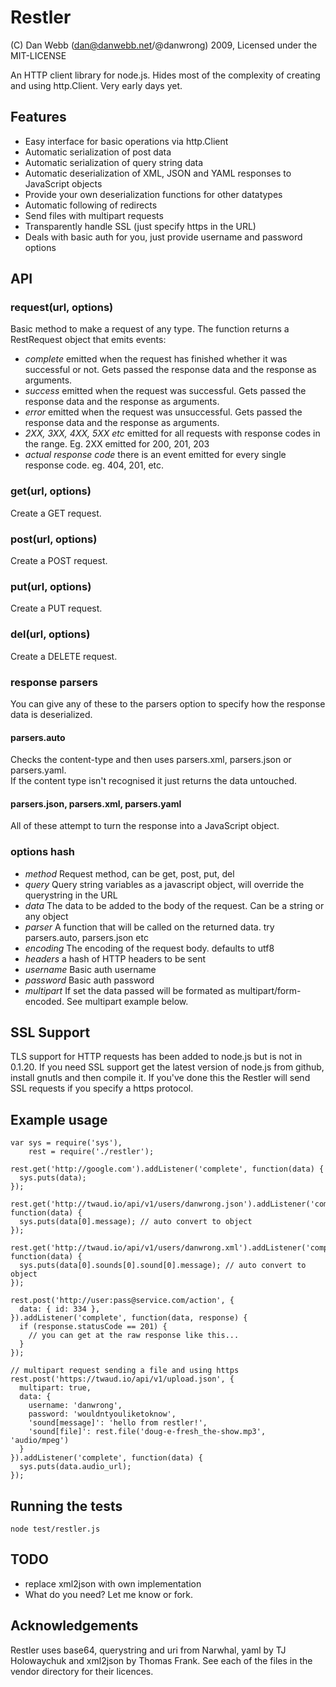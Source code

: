 Restler
=======

(C) Dan Webb (dan@danwebb.net/@danwrong) 2009, Licensed under the MIT-LICENSE

An HTTP client library for node.js.  Hides most of the complexity of creating and using http.Client. Very early days yet.



Features
--------

* Easy interface for basic operations via http.Client
* Automatic serialization of post data
* Automatic serialization of query string data
* Automatic deserialization of XML, JSON and YAML responses to JavaScript objects
* Provide your own deserialization functions for other datatypes
* Automatic following of redirects
* Send files with multipart requests
* Transparently handle SSL (just specify https in the URL)
* Deals with basic auth for you, just provide username and password options
    
    
API
---

### request(url, options)

Basic method to make a request of any type.  The function returns a RestRequest object
that emits events:

* _complete_ emitted when the request has finished whether it was successful or not.  Gets passed the response data and the response as arguments.
* _success_ emitted when the request was successful.  Gets passed the response data and the response as arguments.
* _error_ emitted when the request was unsuccessful.  Gets passed the response data and the response as arguments.
* _2XX, 3XX, 4XX, 5XX etc_ emitted for all requests with response codes in the range.  Eg. 2XX emitted for 200, 201, 203
* _actual response code_ there is an event emitted for every single response code.  eg.  404, 201, etc.

### get(url, options)

Create a GET request. 

### post(url, options)

Create a POST request.

### put(url, options)

Create a PUT request.

### del(url, options)

Create a DELETE request.

### response parsers

You can give any of these to the parsers option to specify how the response data is deserialized.

#### parsers.auto

Checks the content-type and then uses parsers.xml, parsers.json or parsers.yaml.  
If the content type isn't recognised it just returns the data untouched.

#### parsers.json, parsers.xml, parsers.yaml

All of these attempt to turn the response into a JavaScript object.

### options hash

* _method_ Request method, can be get, post, put, del
* _query_ Query string variables as a javascript object, will override the querystring in the URL
* _data_ The data to be added to the body of the request.  Can be a string or any object
* _parser_ A function that will be called on the returned data.  try parsers.auto, parsers.json etc
* _encoding_ The encoding of the request body.  defaults to utf8
* _headers_ a hash of HTTP headers to be sent
* _username_ Basic auth username
* _password_ Basic auth password
* _multipart_ If set the data passed will be formated as multipart/form-encoded.  See multipart example below.


SSL Support
-----------

TLS support for HTTP requests has been added to node.js but is not in 0.1.20.  If you need
SSL support get the latest version of node.js from github, install gnutls and then compile it.
If you've done this the Restler will send SSL requests if you specify a https protocol.


Example usage
-------------

    var sys = require('sys'),
        rest = require('./restler');

    rest.get('http://google.com').addListener('complete', function(data) {
      sys.puts(data);
    });

    rest.get('http://twaud.io/api/v1/users/danwrong.json').addListener('complete', function(data) {
      sys.puts(data[0].message); // auto convert to object
    });
    
    rest.get('http://twaud.io/api/v1/users/danwrong.xml').addListener('complete', function(data) {
      sys.puts(data[0].sounds[0].sound[0].message); // auto convert to object
    });
    
    rest.post('http://user:pass@service.com/action', {
      data: { id: 334 },
    }).addListener('complete', function(data, response) {
      if (response.statusCode == 201) {
        // you can get at the raw response like this...
      }
    });
    
    // multipart request sending a file and using https
    rest.post('https://twaud.io/api/v1/upload.json', {
      multipart: true,
      data: {
        username: 'danwrong',
        password: 'wouldntyouliketoknow',
        'sound[message]': 'hello from restler!',
        'sound[file]': rest.file('doug-e-fresh_the-show.mp3', 'audio/mpeg')
      }
    }).addListener('complete', function(data) {
      sys.puts(data.audio_url);
    });

    
Running the tests
-----------------

    node test/restler.js
    
    
TODO
----
* replace xml2json with own implementation
* What do you need? Let me know or fork.


Acknowledgements
----------------

Restler uses base64, querystring and uri from Narwhal, yaml by TJ Holowaychuk and xml2json by Thomas Frank.  See each of the files
in the vendor directory for their licences.
